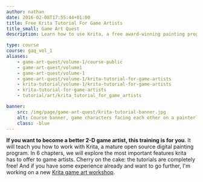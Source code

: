 ```yaml
---
author: nathan
date: 2016-02-08T17:55:44+01:00
title: Free Krita Tutorial For Game Artists
title_small: Game Art Quest
description: Learn how to use Krita, a free award-winning painting program. This 6 hours long tutorial series is completely free!

type: course
course: gaq_vol_1
aliases:
    - game-art-quest/volume-1/course-public
    - game-art-quest/volume1
    - game-art-quest/volume-1
    - game-art-quest/volume-1/krita-tutorial-for-game-artists
    - krita-tutorial/volume-1/krita-tutorial-for-game-artists
    - krita-tutorial-for-game-artists
    - tutorial/art/krita_tutorial_for_game_artists

banner:
    src: /img/page/game-art-quest/krita-tutorial-banner.jpg
    alt: Course banner, game characters facing each other on a painterly background
    class: -blue
---
```


**If you want to become a better 2-D game artist, this training is for you**. It will teach you how to work with Krita, a mature open source digital painting program. In 6 chapters, we will explore the most important features krita has to offer to game artists. Cherry on the cake: the tutorials are completely free! And if you have some experience already and want to go further, I'm working on a new [Krita game art workshop](https://gumroad.com/l/krita-game-art-tutorial-1).
